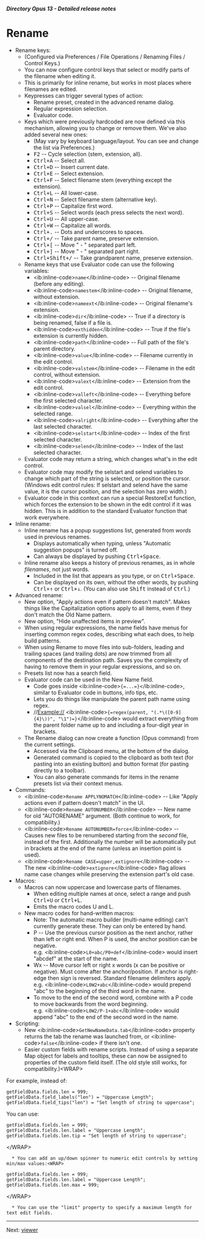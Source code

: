 ##### Directory Opus 13 - Detailed release notes

# Rename

- Rename keys:
  - (Configured via Preferences / File Operations / Renaming Files / Control Keys.)
  - You can now configure control keys that select or modify parts of the filename when editing it.
  - This is primarily for inline rename, but works in most places where filenames are edited.
  - Keypresses can trigger several types of action:
    - Rename preset, created in the advanced rename dialog.
    - Regular expression selection.
    - Evaluator code.
  - Keys which were previously hardcoded are now defined via this mechanism, allowing you to change or remove them. We've also added several new ones:
    - (May vary by keyboard language/layout. You can see and change the list via Preferences.)
    - <kbd>F2</kbd> -- Cycle selection (stem, extension, all).
    - <kbd>Ctrl+A</kbd> -- Select all.
    - <kbd>Ctrl+D</kbd> -- Insert current date.
    - <kbd>Ctrl+E</kbd> -- Select extension.
    - <kbd>Ctrl+F</kbd> -- Select filename stem (everything except the extension).
    - <kbd>Ctrl+L</kbd> -- All lower-case.
    - <kbd>Ctrl+N</kbd> -- Select filename stem (alternative key).
    - <kbd>Ctrl+P</kbd> -- Capitalize first word.
    - <kbd>Ctrl+S</kbd> -- Select words (each press selects the next word).
    - <kbd>Ctrl+U</kbd> -- All upper-case.
    - <kbd>Ctrl+W</kbd> -- Capitalize all words.
    - <kbd>Ctrl+.</kbd> -- Dots and underscores to spaces.
    - <kbd>Ctrl+/</kbd> -- Take parent name, preserve extension.
    - <kbd>Ctrl+\[</kbd> -- Move " - " separated part left.
    - <kbd>Ctrl+\]</kbd> -- Move " - " separated part right.
    - <kbd>Ctrl+Shift+/</kbd> -- Take grandparent name, preserve extension.
  - Rename keys that use Evaluator code can use the following variables:
    - \<ib:inline-code\>`name`\</ib:inline-code\> -- Original filename (before any editing).
    - \<ib:inline-code\>`namestem`\</ib:inline-code\> -- Original filename, without extension.
    - \<ib:inline-code\>`nameext`\</ib:inline-code\> -- Original filename's extension.
    - \<ib:inline-code\>`dir`\</ib:inline-code\> -- True if a directory is being renamed, false if a file is.
    - \<ib:inline-code\>`exthidden`\</ib:inline-code\> -- True if the file's extension is currently hidden.
    - \<ib:inline-code\>`path`\</ib:inline-code\> -- Full path of the file's parent directory.
    - \<ib:inline-code\>`value`\</ib:inline-code\> -- Filename currently in the edit control.
    - \<ib:inline-code\>`valstem`\</ib:inline-code\> -- Filename in the edit control, without extension.
    - \<ib:inline-code\>`valext`\</ib:inline-code\> -- Extension from the edit control.
    - \<ib:inline-code\>`valleft`\</ib:inline-code\> -- Everything before the first selected character.
    - \<ib:inline-code\>`valsel`\</ib:inline-code\> -- Everything within the selected range.
    - \<ib:inline-code\>`valright`\</ib:inline-code\> -- Everything after the last selected character.
    - \<ib:inline-code\>`selstart`\</ib:inline-code\> -- Index of the first selected character.
    - \<ib:inline-code\>`selend`\</ib:inline-code\> -- Index of the last selected character.
  - Evaluator code may return a string, which changes what's in the edit control.
  - Evaluator code may modify the selstart and selend variables to change which part of the string is selected, or position the cursor. (Windows edit control rules: If selstart and selend have the same value, it is the cursor position, and the selection has zero width.)
  - Evaluator code in this context can run a special RestoreExt function, which forces the extension to be shown in the edit control if it was hidden. This is in addition to the standard Evaluator function that work everywhere.
- Inline rename:
  - Inline rename has a popup suggestions list, generated from *words* used in previous renames.
    - Displays automatically when typing, unless "Automatic suggestion popups" is turned off.
    - Can always be displayed by pushing <kbd>Ctrl+Space</kbd>.
  - Inline rename also keeps a history of previous renames, as in whole *filenames*, not just words.
    - Included in the list that appears as you type, or on <kbd>Ctrl+Space</kbd>.
    - Can be displayed on its own, without the other words, by pushing <kbd>Ctrl+↑</kbd> or <kbd>Ctrl+↓</kbd>. (You can also use <kbd>Shift</kbd> instead of <kbd>Ctrl</kbd>.)
- Advanced rename:
  - New option, "Apply actions even if pattern doesn't match". Makes things like the Capitalization options apply to all items, even if they don't match the Old Name pattern.
  - New option, "Hide unaffected items in preview".
  - When using regular expressions, the name fields have menus for inserting common regex codes, describing what each does, to help build patterns.
  - When using Rename to move files into sub-folders, leading and trailing spaces (and trailing dots) are now trimmed from all components of the destination path. Saves you the complexity of having to remove them in your regular expressions, and so on.
  - Presets list now has a search field.
  - Evaluator code can be used in the New Name field.
    - Code goes inside \<ib:inline-code\>`{=...=}`\</ib:inline-code\>, similar to Evaluator code in buttons, info tips, etc.
    - Lets you do things like manipulate the parent path name using regex.
    - //<Example://> \<ib:inline-code\>`{=regex(parent, "(.*\([0-9]{4}\))", "\1")=}`\</ib:inline-code\> would extract everything from the parent folder name up to and including a four-digit year in brackets.
  - The Rename dialog can now create a function (Opus command) from the current settings.
    - Accessed via the Clipboard menu, at the bottom of the dialog.
    - Generated command is copied to the clipboard as both text (for pasting into an existing button) and button format (for pasting directly to a toolbar).
    - You can also generate commands for items in the rename presets list via their context menus.
- Commands:
  - \<ib:inline-code\>`Rename APPLYNOMATCH`\</ib:inline-code\> -- Like "Apply actions even if pattern doesn't match" in the UI.
  - \<ib:inline-code\>`Rename AUTONUMBER`\</ib:inline-code\> -- New name for old "AUTORENAME" argument. (Both continue to work, for compatibility.)
  - \<ib:inline-code\>`Rename AUTONUMBER=force`\</ib:inline-code\> -- Causes new files to be renumbered starting from the *second* file, instead of the first. Additionally the number will be automatically put in brackets at the end of the name (unless an insertion point is used).
  - \<ib:inline-code\>`Rename CASE=upper,extignore`\</ib:inline-code\> -- The new \<ib:inline-code\>`extignore`\</ib:inline-code\> flag allows name case changes while preserving the extension part's old case.
- Macros:
  - Macros can now uppercase and lowercase parts of filenames.
    - When editing multiple names at once, select a range and push <kbd>Ctrl+U</kbd> or <kbd>Ctrl+L</kbd>.
    - Emits the macro codes U and L.
  - New macro codes for hand-written macros:
    - Note: The automatic macro builder (multi-name editing) can't currently generate these. They can only be entered by hand.
    - P -- Use the previous cursor position as the next anchor, rather than left or right end. When P is used, the anchor position can be negative.  
      e.g. \<ib:inline-code\>`L0+abc/P0+def`\</ib:inline-code\> would insert "abcdef" at the start of the name.
    - Wx -- Move cursor left or right x words (x can be positive or negative). Must come after the anchor/position. If anchor is right-edge then sign is reversed. Standard filename delimiters apply.  
      e.g. \<ib:inline-code\>`L0W2+abc`\</ib:inline-code\> would prepend "abc" to the beginning of the third word in the name.
    - To move to the end of the second word, combine with a P code to move backwards from the word beginning.  
      e.g. \<ib:inline-code\>`L0W2/P-1+abc`\</ib:inline-code\> would append "abc" to the end of the second word in the name.
- Scripting:
  - New \<ib:inline-code\>`GetNewNameData.tab`\</ib:inline-code\> property returns the tab the rename was launched from, or \<ib:inline-code\>`false`\</ib:inline-code\> if there isn't one.
  - Easier custom fields with rename scripts. Instead of using a separate Map object for labels and tooltips, these can now be assigned to properties of the custom field itself. (The old style still works, for compatibility.)\<WRAP\>

For example, instead of:

    getFieldData.fields.len = 999;
    getFieldData.field_labels("len") = "Uppercase Length";
    getFieldData.field_tips("len") = "Set length of string to uppercase";

You can use:

    getFieldData.fields.len = 999;
    getFieldData.fields.len.label = "Uppercase Length";
    getFieldData.fields.len.tip = "Set length of string to uppercase";

\</WRAP\>

      * You can add an up/down spinner to numeric edit controls by setting min/max values:<WRAP>

    getFieldData.fields.len = 999;
    getFieldData.fields.len.label = "Uppercase Length";
    getFieldData.fields.len.max = 999;

\</WRAP\>

      * You can use the "limit" property to specify a maximum length for text edit fields.

------------------------------------------------------------------------

Next: [viewer](/Manual/release_history/opus13_detailed/viewer.md)
